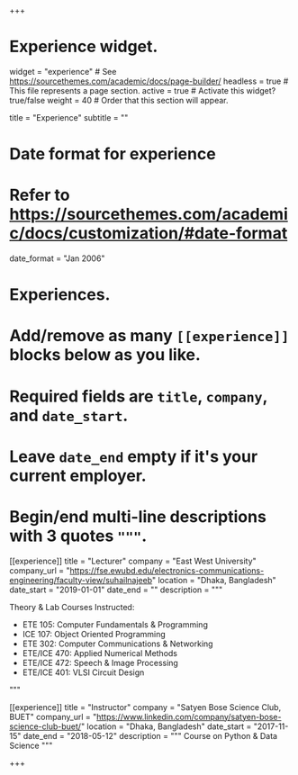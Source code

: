 +++
# Experience widget.
widget = "experience"  # See https://sourcethemes.com/academic/docs/page-builder/
headless = true  # This file represents a page section.
active = true  # Activate this widget? true/false
weight = 40  # Order that this section will appear.

title = "Experience"
subtitle = ""

# Date format for experience
#   Refer to https://sourcethemes.com/academic/docs/customization/#date-format
date_format = "Jan 2006"

# Experiences.
#   Add/remove as many `[[experience]]` blocks below as you like.
#   Required fields are `title`, `company`, and `date_start`.
#   Leave `date_end` empty if it's your current employer.
#   Begin/end multi-line descriptions with 3 quotes `"""`.

[[experience]]
  title = "Lecturer"
  company = "East West University"
  company_url = "https://fse.ewubd.edu/electronics-communications-engineering/faculty-view/suhailnajeeb"
  location = "Dhaka, Bangladesh"
  date_start = "2019-01-01"
  date_end = ""
  description = """

  Theory & Lab Courses Instructed:

  * ETE 105: Computer Fundamentals & Programming
  * ICE 107: Object Oriented Programming
  * ETE 302: Computer Communications & Networking
  * ETE/ICE 470: Applied Numerical Methods
  * ETE/ICE 472: Speech & Image Processing
  * ETE/ICE 401: VLSI Circuit Design

  """

[[experience]]
  title = "Instructor"
  company = "Satyen Bose Science Club, BUET"
  company_url = "https://www.linkedin.com/company/satyen-bose-science-club-buet/"
  location = "Dhaka, Bangladesh"
  date_start = "2017-11-15"
  date_end = "2018-05-12"
  description = """
  Course on Python & Data Science
  """


+++
